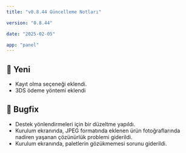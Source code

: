 ```yaml
---
title: "v0.8.44 Güncelleme Notları"

version: "0.8.44"

date: "2025-02-05"

app: "panel"
---
```

## 🚀 Yeni
- Kayıt olma seçeneği eklendi.
- 3DS ödeme yöntemi eklendi

## 🐛 Bugfix
- Destek yönlendirmeleri için bir düzeltme yapıldı.
- Kurulum ekranında, JPEG formatında eklenen ürün fotoğraflarında nadiren yaşanan çözünürlük problemi giderildi.
- Kurulum ekranında, paletlerin gözükmemesi sorunu giderildi.
